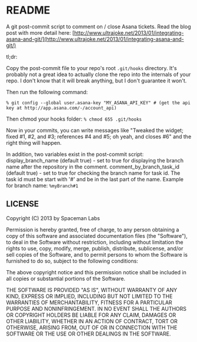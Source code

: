 README
======

A git post-commit script to comment on / close Asana tickets. Read the blog post with more detail here: [http://www.ultrajoke.net/2013/01/integrating-asana-and-git/](http://www.ultrajoke.net/2013/01/integrating-asana-and-git/)

tl;dr:

Copy the post-commit file to your repo's root `.git/hooks` directory. It's probably not a great idea to actually clone the repo into the internals of your repo. I don't know that it will break anything, but I don't guarantee it won't.

Then run the following command:

`% git config --global user.asana-key "MY_ASANA_API_KEY" # (get the api key at http://app.asana.com/-/account_api)`

Then chmod your hooks folder:
`% chmod 655 .git/hooks`

Now in your commits, you can write messages like "Tweaked the widget; fixed #1, #2, and #3; references #4 and #5; oh yeah, and closes #6" and the right thing will happen.

In addition, two variables exist in the post-commit script:
display_branch_name (default true) - set to true for displaying the branch name after the repository in the comment.
comment_by_branch_task_id (default true) - set to true for checking the branch name for task id. The task id must be start with '#' and be in the last part of the name. Example for branch name: `%myBranch#1`

LICENSE
-------

Copyright (C) 2013 by Spaceman Labs

Permission is hereby granted, free of charge, to any person obtaining a copy
of this software and associated documentation files (the "Software"), to deal
in the Software without restriction, including without limitation the rights
to use, copy, modify, merge, publish, distribute, sublicense, and/or sell
copies of the Software, and to permit persons to whom the Software is
furnished to do so, subject to the following conditions:

The above copyright notice and this permission notice shall be included in
all copies or substantial portions of the Software.

THE SOFTWARE IS PROVIDED "AS IS", WITHOUT WARRANTY OF ANY KIND, EXPRESS OR
IMPLIED, INCLUDING BUT NOT LIMITED TO THE WARRANTIES OF MERCHANTABILITY,
FITNESS FOR A PARTICULAR PURPOSE AND NONINFRINGEMENT. IN NO EVENT SHALL THE
AUTHORS OR COPYRIGHT HOLDERS BE LIABLE FOR ANY CLAIM, DAMAGES OR OTHER
LIABILITY, WHETHER IN AN ACTION OF CONTRACT, TORT OR OTHERWISE, ARISING FROM,
OUT OF OR IN CONNECTION WITH THE SOFTWARE OR THE USE OR OTHER DEALINGS IN
THE SOFTWARE.
